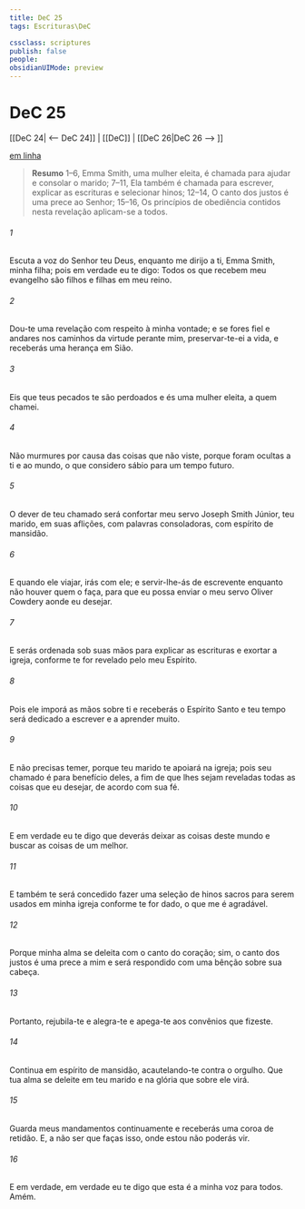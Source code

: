```yaml
---
title: DeC 25
tags: Escrituras\DeC

cssclass: scriptures
publish: false
people:
obsidianUIMode: preview
---
```


# DeC 25
[[DeC 24| <-- DeC 24]] | [[DeC]] | [[DeC 26|DeC 26 --> ]]

[em linha](https://churchofjesuschrist.org/study/scriptures/dc-testament/dc/25?lang=por)

> __Resumo__
1–6, Emma Smith, uma mulher eleita, é chamada para ajudar e consolar o marido; 7–11, Ela também é chamada para escrever, explicar as escrituras e selecionar hinos; 12–14, O canto dos justos é uma prece ao Senhor; 15–16, Os princípios de obediência contidos nesta revelação aplicam-se a todos.

###### 1 
Escuta a voz do Senhor teu Deus, enquanto me dirijo a ti, Emma Smith, minha filha; pois em verdade eu te digo: Todos os que recebem meu evangelho são filhos e filhas em meu reino.

###### 2 
Dou-te uma revelação com respeito à minha vontade; e se fores fiel e andares nos caminhos da virtude perante mim, preservar-te-ei a vida, e receberás uma herança em Sião.

###### 3 
Eis que teus pecados te são perdoados e és uma mulher eleita, a quem chamei.

###### 4 
Não murmures por causa das coisas que não viste, porque foram ocultas a ti e ao mundo, o que considero sábio para um tempo futuro.

###### 5 
O dever de teu chamado será confortar meu servo Joseph Smith Júnior, teu marido, em suas aflições, com palavras consoladoras, com espírito de mansidão.

###### 6 
E quando ele viajar, irás com ele; e servir-lhe-ás de escrevente enquanto não houver quem o faça, para que eu possa enviar o meu servo Oliver Cowdery aonde eu desejar.

###### 7 
E serás ordenada sob suas mãos para explicar as escrituras e exortar a igreja, conforme te for revelado pelo meu Espírito.

###### 8 
Pois ele imporá as mãos sobre ti e receberás o Espírito Santo e teu tempo será dedicado a escrever e a aprender muito.

###### 9 
E não precisas temer, porque teu marido te apoiará na igreja; pois seu chamado é para benefício deles, a fim de que lhes sejam reveladas todas as coisas que eu desejar, de acordo com sua fé.

###### 10 
E em verdade eu te digo que deverás deixar as coisas deste mundo e buscar as coisas de um melhor.

###### 11 
E também te será concedido fazer uma seleção de hinos sacros para serem usados em minha igreja conforme te for dado, o que me é agradável.

###### 12 
Porque minha alma se deleita com o canto do coração; sim, o canto dos justos é uma prece a mim e será respondido com uma bênção sobre sua cabeça.

###### 13 
Portanto, rejubila-te e alegra-te e apega-te aos convênios que fizeste.

###### 14 
Continua em espírito de mansidão, acautelando-te contra o orgulho. Que tua alma se deleite em teu marido e na glória que sobre ele virá.

###### 15 
Guarda meus mandamentos continuamente e receberás uma coroa de retidão. E, a não ser que faças isso, onde estou não poderás vir.

###### 16 
E em verdade, em verdade eu te digo que esta é a minha voz para todos. Amém.


